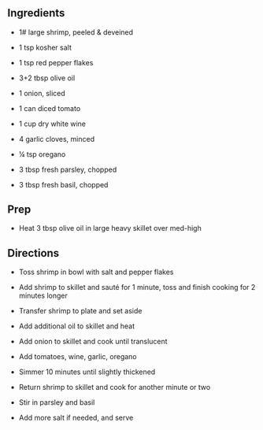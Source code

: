 # 

## Ingredients

- 1# large shrimp, peeled & deveined

- 1 tsp kosher salt

- 1 tsp red pepper flakes

- 3+2 tbsp olive oil

- 1 onion, sliced

- 1 can diced tomato

- 1 cup dry white wine

- 4 garlic cloves, minced

- ¼ tsp oregano

- 3 tbsp fresh parsley, chopped

- 3 tbsp fresh basil, chopped

## Prep

- Heat 3 tbsp olive oil in large heavy skillet over med-high

## Directions

- Toss shrimp in bowl with salt and pepper flakes

- Add shrimp to skillet and sauté for 1 minute, toss and finish
    cooking for 2 minutes longer

- Transfer shrimp to plate and set aside

- Add additional oil to skillet and heat

- Add onion to skillet and cook until translucent

- Add tomatoes, wine, garlic, oregano

- Simmer 10 minutes until slightly thickened

- Return shrimp to skillet and cook for another minute or two

- Stir in parsley and basil

- Add more salt if needed, and serve
